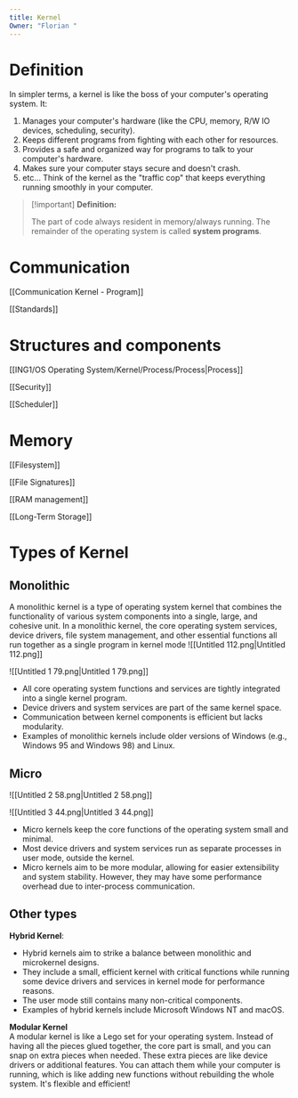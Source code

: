 ```yaml
---
title: Kernel
Owner: "Florian "
---
```

# Definition
In simpler terms, a kernel is like the boss of your computer's operating system. It:
1. Manages your computer's hardware (like the CPU, memory, R/W IO devices, scheduling, security).
2. Keeps different programs from fighting with each other for resources.
3. Provides a safe and organized way for programs to talk to your computer's hardware.
4. Makes sure your computer stays secure and doesn't crash.
5. etc…
Think of the kernel as the "traffic cop" that keeps everything running smoothly in your computer.

> [!important] **Definition:**
> 
> The part of code always resident in memory/always running.
The remainder of the operating system is called **system programs**.
# Communication
[[Communication Kernel - Program]]

[[Standards]]

# Structures and components
[[ING1/OS Operating System/Kernel/Process/Process|Process]]

[[Security]]

[[Scheduler]]

# Memory
[[Filesystem]]

[[File Signatures]]

[[RAM management]]

[[Long-Term Storage]]

# Types of Kernel
## Monolithic
A monolithic kernel is a type of operating system kernel that combines the functionality of various system components into a single, large, and cohesive unit. In a monolithic kernel, the core operating system services, device drivers, file system management, and other essential functions all run together as a single program in kernel mode
![[Untitled 112.png|Untitled 112.png]]

![[Untitled 1 79.png|Untitled 1 79.png]]

- All core operating system functions and services are tightly integrated into a single kernel program.
- Device drivers and system services are part of the same kernel space.
- Communication between kernel components is efficient but lacks modularity.
- Examples of monolithic kernels include older versions of Windows (e.g., Windows 95 and Windows 98) and Linux.
  
## Micro
![[Untitled 2 58.png|Untitled 2 58.png]]

![[Untitled 3 44.png|Untitled 3 44.png]]

- Micro kernels keep the core functions of the operating system small and minimal.
- Most device drivers and system services run as separate processes in user mode, outside the kernel.
- Micro kernels aim to be more modular, allowing for easier extensibility and system stability. However, they may have some performance overhead due to inter-process communication.
## Other types
  
**Hybrid Kernel**:
- Hybrid kernels aim to strike a balance between monolithic and microkernel designs.
- They include a small, efficient kernel with critical functions while running some device drivers and services in kernel mode for performance reasons.
- The user mode still contains many non-critical components.
- Examples of hybrid kernels include Microsoft Windows NT and macOS.
  
**Modular Kernel**  
A modular kernel is like a Lego set for your operating system. Instead of having all the pieces glued together, the core part is small, and you can snap on extra pieces when needed. These extra pieces are like device drivers or additional features. You can attach them while your computer is running, which is like adding new functions without rebuilding the whole system. It's flexible and efficient!